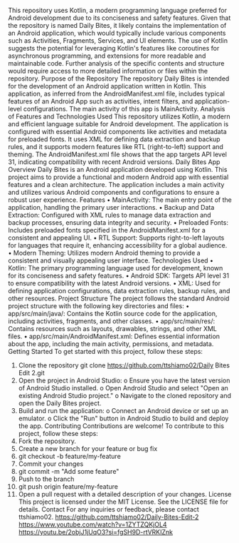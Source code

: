 This repository uses Kotlin, a modern programming language preferred for Android development due to its conciseness and safety features. Given that the repository is named Daily Bites, it likely contains the implementation of an Android application, which would typically include various components such as Activities, Fragments, Services, and UI elements. The use of Kotlin suggests the potential for leveraging Kotlin's features like coroutines for asynchronous programming, and extensions for more readable and maintainable code. Further analysis of the specific contents and structure would require access to more detailed information or files within the repository.
Purpose of the Repository
The repository Daily Bites is intended for the development of an Android application written in Kotlin. This application, as inferred from the AndroidManifest.xml file, includes typical features of an Android App such as activities, intent filters, and application-level configurations. The main activity of this app is MainActivity.
Analysis of Features and Technologies Used
This repository utilizes Kotlin, a modern and efficient language suitable for Android development. The application is configured with essential Android components like activities and metadata for preloaded fonts. It uses XML for defining data extraction and backup rules, and it supports modern features like RTL (right-to-left) support and theming. The AndroidManifest.xml file shows that the app targets API level 31, indicating compatibility with recent Android versions.
Daily Bites App
Overview
Daily Bites is an Android application developed using Kotlin. This project aims to provide a functional and modern Android app with essential features and a clean architecture. The application includes a main activity and utilizes various Android components and configurations to ensure a robust user experience.
Features
•	MainActivity: The main entry point of the application, handling the primary user interactions.
•	Backup and Data Extraction: Configured with XML rules to manage data extraction and backup processes, ensuring data integrity and security.
•	Preloaded Fonts: Includes preloaded fonts specified in the AndroidManifest.xml for a consistent and appealing UI.
•	RTL Support: Supports right-to-left layouts for languages that require it, enhancing accessibility for a global audience.
•	Modern Theming: Utilizes modern Android theming to provide a consistent and visually appealing user interface.
Technologies Used
•	Kotlin: The primary programming language used for development, known for its conciseness and safety features.
•	Android SDK: Targets API level 31 to ensure compatibility with the latest Android versions.
•	XML: Used for defining application configurations, data extraction rules, backup rules, and other resources.
Project Structure
The project follows the standard Android project structure with the following key directories and files:
•	app/src/main/java/: Contains the Kotlin source code for the application, including activities, fragments, and other classes.
•	app/src/main/res/: Contains resources such as layouts, drawables, strings, and other XML files.
•	app/src/main/AndroidManifest.xml: Defines essential information about the app, including the main activity, permissions, and metadata.
Getting Started
To get started with this project, follow these steps:
1.	Clone the repository
git clone https://github.com/ttshiamo02/Daily Bites Edit 2.git
2.	Open the project in Android Studio:
o	Ensure you have the latest version of Android Studio installed.
o	Open Android Studio and select "Open an existing Android Studio project."
o	Navigate to the cloned repository and open the Daily Bites project.
3.	Build and run the application:
o	Connect an Android device or set up an emulator.
o	Click the "Run" button in Android Studio to build and deploy the app.
Contributing
Contributions are welcome! To contribute to this project, follow these steps:
1.	Fork the repository.
2.	Create a new branch for your feature or bug fix
3.	git checkout -b feature/my-feature
4.	Commit your changes
5.	git commit -m "Add some feature"
6.	Push to the branch
7.	git push origin feature/my-feature
8.	Open a pull request with a detailed description of your changes.
License
This project is licensed under the MIT License. See the LICENSE file for details.
Contact
For any inquiries or feedback, please contact ttshiamo02.
https://github.com/ttshiamo02/Daily-Bites-Edit-2
https://www.youtube.com/watch?v=1ZYTZQKjOL4
https://youtu.be/2objJ1jUqO3?si=fgSH9D-rtVRKIZnk

